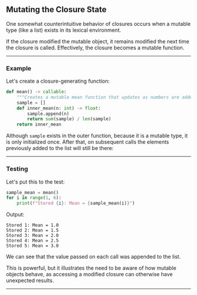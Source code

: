 ## Mutating the Closure State

One somewhat counterintuitive behavior of closures occurs when a mutable type
(like a list) exists in its lexical environment.

If the closure modified the mutable object, it remains modified the next time
the closure is called. Effectively, the closure becomes a mutable function.

---

### Example

Let's create a closure-generating function:

```python
def mean() -> callable:
    """Creates a mutable mean function that updates as numbers are added"""
    sample = []
    def inner_mean(n: int) -> float:
        sample.append(n)
        return sum(sample) / len(sample)
    return inner_mean
```

Although `sample` exists in the outer function, because it is a mutable type,
it is only initialized once. After that, on subsequent calls the elements
previously added to the list will still be there:

---

### Testing

Let's put this to the test:

```python
sample_mean = mean()
for i in range(1, 6):
    print(f"Stored {i}: Mean = {sample_mean(i)}")
```

Output:

```
Stored 1: Mean = 1.0
Stored 2: Mean = 1.5
Stored 3: Mean = 2.0
Stored 4: Mean = 2.5
Stored 5: Mean = 3.0
```

We can see that the value passed on each call was appended to the list.

This is powerful, but it illustrates the need to be aware of how mutable
objects behave, as accessing a modified closure can otherwise have unexpected 
results.

---

